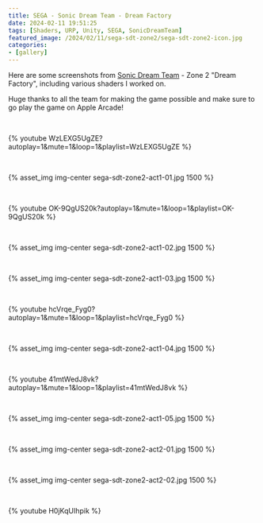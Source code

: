 ```yaml
---
title: SEGA - Sonic Dream Team - Dream Factory
date: 2024-02-11 19:51:25
tags: [Shaders, URP, Unity, SEGA, SonicDreamTeam]
featured_image: /2024/02/11/sega-sdt-zone2/sega-sdt-zone2-icon.jpg
categories:
- [gallery]
---
```


Here are some screenshots from [Sonic Dream Team](https://apps.apple.com/us/app/sonic-dream-team/id1609094795) - Zone 2 "Dream Factory", including various shaders I worked on.

Huge thanks to all the team for making the game possible and make sure to go play the game on Apple Arcade!

<br>

{% youtube WzLEXG5UgZE?autoplay=1&mute=1&loop=1&playlist=WzLEXG5UgZE %}

<br>

{% asset_img img-center sega-sdt-zone2-act1-01.jpg 1500 %}

<br>

{% youtube OK-9QgUS20k?autoplay=1&mute=1&loop=1&playlist=OK-9QgUS20k %}

<br>

{% asset_img img-center sega-sdt-zone2-act1-02.jpg 1500 %}

<br>

{% asset_img img-center sega-sdt-zone2-act1-03.jpg 1500 %}

<br>

{% youtube hcVrqe_Fyg0?autoplay=1&mute=1&loop=1&playlist=hcVrqe_Fyg0 %}

<br>

{% asset_img img-center sega-sdt-zone2-act1-04.jpg 1500 %}

<br>

{% youtube 41mtWedJ8vk?autoplay=1&mute=1&loop=1&playlist=41mtWedJ8vk %}

<br>

{% asset_img img-center sega-sdt-zone2-act1-05.jpg 1500 %}

<br>

{% asset_img img-center sega-sdt-zone2-act2-01.jpg 1500 %}

<br>

{% asset_img img-center sega-sdt-zone2-act2-02.jpg 1500 %}

<br>

{% youtube H0jKqUIhpik %}
